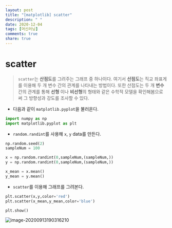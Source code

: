 ```yaml
---
layout: post
title: "[matplotlib] scatter"
description: " "
date: 2020-12-04
tags: [머신러닝]
comments: true
share: true
---
```


# scatter

> `scatter`는 **산점도**를 그려주는 그래프 중 하나이다.  여기서 **산점도**는 직교 좌표게를 이용해 두 개 변수 간의 관계를 나타내는 방법이다. 또한 산점도는 두 개 **변수** 간의 관계를 통해 **선형** 이나 **비선형**의 형태와 같은 수학적 모델을 확인해봄으로써 그 방향성과 강도를 조사할 수 있다.

* 다음과 같이 `matplotlib.pyplot`을 불러온다.

```python
import numpy as np
import matplotlib.pyplot as plt
```

* `random.randint`를 사용해 `x`, `y` data를 만든다. 

```python
np.random.seed(2)
sampleNum = 100 

x = np.random.randint(0,sampleNum,(sampleNum,))
y = np.random.randint(0,sampleNum,(sampleNum,))

x_mean = x.mean()
y_mean = y.mean()
```

* `scatter`를  이용해 그래프를 그려본다.

```python
plt.scatter(x,y,color='red')
plt.scatter(x_mean,y_mean,color='blue')

plt.show()
```

![image-20200913190316210](https://github.com/colinch4/colinch4.github.io/blob/master/_posts/2020/ML/markdown-images/image-20200913190316210.png?raw=true)